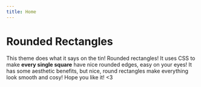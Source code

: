 ```yaml
---
title: Home
---
```


# Rounded Rectangles
This theme does what it says on the tin! Rounded rectangles! It uses CSS to make **every single square** have nice rounded edges, easy on your eyes! It has some aesthetic benefits, but nice, round rectangles make everything look smooth and cosy! Hope you like it! <3